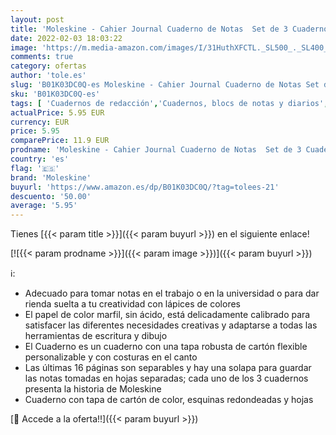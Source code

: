 ```yaml
---
layout: post
title: 'Moleskine - Cahier Journal Cuaderno de Notas  Set de 3 Cuadernos con Páginas  Tapa de Cartón y Cosido de Algodón Visible  Color Verde Mirto'
date: 2022-02-03 18:03:22
image: 'https://m.media-amazon.com/images/I/31HuthXFCTL._SL500_._SL400_.jpg'
comments: true
category: ofertas
author: 'tole.es'
slug: 'B01K03DC0Q-es Moleskine - Cahier Journal Cuaderno de Notas Set de 3...'
sku: 'B01K03DC0Q-es'
tags: [ 'Cuadernos de redacción','Cuadernos, blocs de notas y diarios','Oficina y papelería','Productos de papel para oficina','moleskine', ]
actualPrice: 5.95 EUR
currency: EUR
price: 5.95
comparePrice: 11.9 EUR
prodname: 'Moleskine - Cahier Journal Cuaderno de Notas  Set de 3 Cuadernos con Páginas  Tapa de Cartón y Cosido de Algodón Visible  Color Verde Mirto'
country: 'es'
flag: '🇪🇸'
brand: 'Moleskine'
buyurl: 'https://www.amazon.es/dp/B01K03DC0Q/?tag=tolees-21'
descuento: '50.00'
average: '5.95'
---
```


Tienes [{{< param title >}}]({{< param buyurl >}}) en el siguiente enlace!

[![{{< param prodname >}}]({{< param image >}})]({{< param buyurl >}})

ℹ️:

- Adecuado para tomar notas en el trabajo o en la universidad o para dar rienda suelta a tu creatividad con lápices de colores
- El papel de color marfil, sin ácido, está delicadamente calibrado para satisfacer las diferentes necesidades creativas y adaptarse a todas las herramientas de escritura y dibujo
- El Cuaderno es un cuaderno con una tapa robusta de cartón flexible personalizable y con costuras en el canto
- Las últimas 16 páginas son separables y hay una solapa para guardar las notas tomadas en hojas separadas; cada uno de los 3 cuadernos presenta la historia de Moleskine
- Cuaderno con tapa de cartón de color, esquinas redondeadas y hojas

[🛒 Accede a la oferta!!]({{< param buyurl >}})
